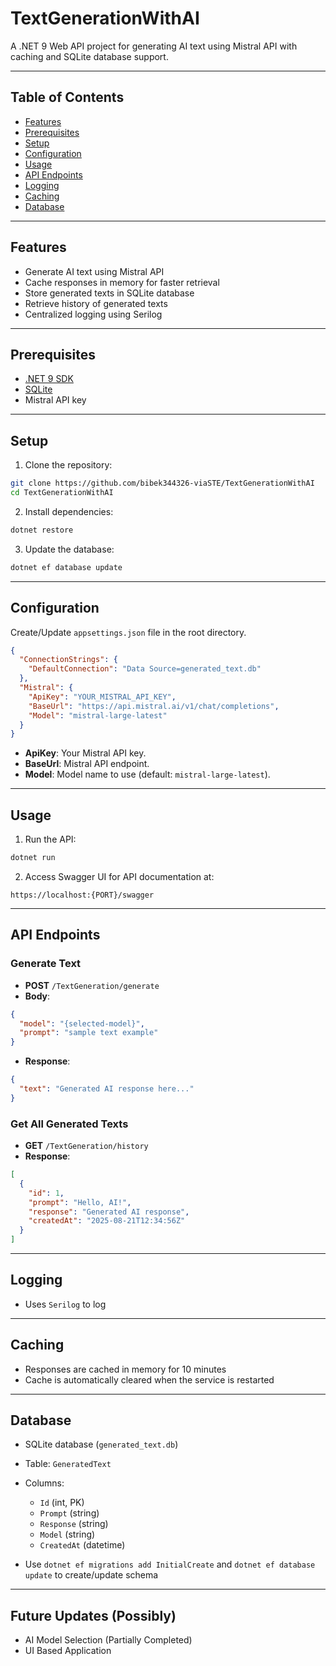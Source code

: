 # TextGenerationWithAI

A .NET 9 Web API project for generating AI text using Mistral API with caching and SQLite database support.

---

## Table of Contents

* [Features](#features)
* [Prerequisites](#prerequisites)
* [Setup](#setup)
* [Configuration](#configuration)
* [Usage](#usage)
* [API Endpoints](#api-endpoints)
* [Logging](#logging)
* [Caching](#caching)
* [Database](#database)

---

## Features

* Generate AI text using Mistral API
* Cache responses in memory for faster retrieval
* Store generated texts in SQLite database
* Retrieve history of generated texts
* Centralized logging using Serilog

---

## Prerequisites

* [.NET 9 SDK](https://dotnet.microsoft.com/download/dotnet/9.0)
* [SQLite](https://www.sqlite.org/download.html)
* Mistral API key

---

## Setup

1. Clone the repository:

```bash
git clone https://github.com/bibek344326-viaSTE/TextGenerationWithAI
cd TextGenerationWithAI
```

2. Install dependencies:

```bash
dotnet restore
```

3. Update the database:

```bash
dotnet ef database update
```

---

## Configuration

Create/Update `appsettings.json` file in the root directory.

```json
{
  "ConnectionStrings": {
    "DefaultConnection": "Data Source=generated_text.db"
  },
  "Mistral": {
    "ApiKey": "YOUR_MISTRAL_API_KEY",
    "BaseUrl": "https://api.mistral.ai/v1/chat/completions",
    "Model": "mistral-large-latest"
  }
}
```

* **ApiKey**: Your Mistral API key.
* **BaseUrl**: Mistral API endpoint.
* **Model**: Model name to use (default: `mistral-large-latest`).

---

## Usage

1. Run the API:

```bash
dotnet run
```

2. Access Swagger UI for API documentation at:

```
https://localhost:{PORT}/swagger
```

---

## API Endpoints

### Generate Text

* **POST** `/TextGeneration/generate`
* **Body**:

```json
{
  "model": "{selected-model}",
  "prompt": "sample text example"
}
```

* **Response**:

```json
{
  "text": "Generated AI response here..."
}
```

### Get All Generated Texts

* **GET** `/TextGeneration/history`
* **Response**:

```json
[
  {
    "id": 1,
    "prompt": "Hello, AI!",
    "response": "Generated AI response",
    "createdAt": "2025-08-21T12:34:56Z"
  }
]
```

---

## Logging

* Uses `Serilog` to log

---

## Caching

* Responses are cached in memory for 10 minutes
* Cache is automatically cleared when the service is restarted

---

## Database

* SQLite database (`generated_text.db`)
* Table: `GeneratedText`
* Columns:

  * `Id` (int, PK)
  * `Prompt` (string)
  * `Response` (string)
  * `Model` (string)
  * `CreatedAt` (datetime)
* Use `dotnet ef migrations add InitialCreate` and `dotnet ef database update` to create/update schema

---

## Future Updates (Possibly)
* AI Model Selection (Partially Completed)
* UI Based Application
